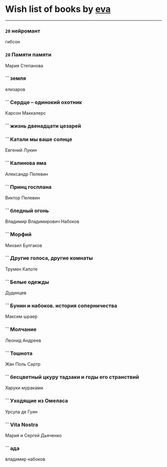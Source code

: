 # Wish list of books by [eva](https://plus.google.com/u/0/111656270551033014778/)
---

### `20` нейромант
гибсон

### `20` Памяти памяти
Мария Степанова

### `` земля
елизаров

### `` Сердце – одинокий охотник
Карсон Маккалерс

### `` жизнь двенадцати цезарей

### `` Катали мы ваше солнце
Евгений Лукин

### `` Калинова яма
Александр Пелевин

### `` Принц госплана
Виктор Пелевин

### `` бледный огонь
Владимир Владимирович Набоков

### `` Морфий
Михаил Булгаков

### `` Другие голоса, другие комнаты
Трумен Капоте

### `` Белые одежды
Дудинцев

### `` Бунин и набоков. история соперничества
Максим шраер

### `` Молчание
Леонид Андреев

### `` Тошнота
Жан Поль Сартр

### `` бесцветный цкуру тадзаки и годы его странствий
Харуки мураками

### `` Уходящие из Омеласа
Урсула де Гуин

### `` Vita Nostra
Мария и Сергей Дьяченко

### `` ада
владимир набоков

